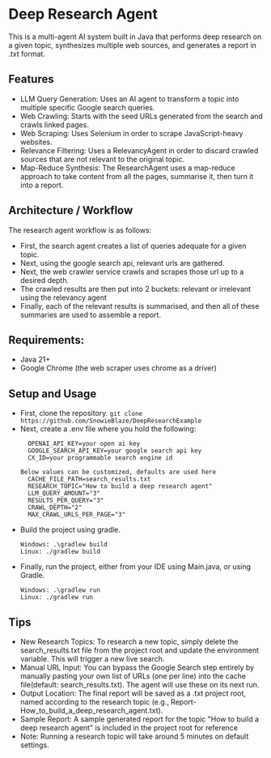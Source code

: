 # Deep Research Agent
This is a multi-agent AI system built in Java that performs deep research on a given topic, synthesizes multiple web sources, and generates a report in .txt format.

## Features
- LLM Query Generation: Uses an AI agent to transform a topic into multiple specific Google search queries.
- Web Crawling: Starts with the seed URLs generated from the search and crawls linked pages.
- Web Scraping: Uses Selenium in order to scrape JavaScript-heavy websites.
- Relevance Filtering: Uses a RelevancyAgent in order to discard crawled sources that are not relevant to the original topic.
- Map-Reduce Synthesis: The ResearchAgent uses a map-reduce approach to take content from all the pages, summarise it, then turn it into a report.

## Architecture / Workflow
The research agent workflow is as follows:
- First, the search agent creates a list of queries adequate for a given topic.
- Next, using the google search api, relevant urls are gathered.
- Next, the web crawler service crawls and scrapes those url up to a desired depth.
- The crawled results are then put into 2 buckets: relevant or irrelevant using the relevancy agent
- Finally, each of the relevant results is summarised, and then all of these summaries are used to assemble a report.

## Requirements:
- Java 21+
- Google Chrome (the web scraper uses chrome as a driver)

## Setup and Usage
- First, clone the repository.
  `git clone https://github.com/SnowieBlaze/DeepResearchExample`
- Next, create a .env file where you hold the following:
  ```
    OPENAI_API_KEY=your open ai key
    GOOGLE_SEARCH_API_KEY=your google search api key
    CX_ID=your programmable search engine id
  
  Below values can be customized, defaults are used here
    CACHE_FILE_PATH=search_results.txt 
    RESEARCH_TOPIC="How to build a deep research agent"
    LLM_QUERY_AMOUNT="3"
    RESULTS_PER_QUERY="3"
    CRAWL_DEPTH="2"
    MAX_CRAWL_URLS_PER_PAGE="3"
  ```
- Build the project using gradle.
  ```
  Windows: .\gradlew build
  Linux: ./gradlew build
  ```
- Finally, run the project, either from your IDE using Main.java, or using Gradle.
  ```
  Windows: .\gradlew run
  Linux: ./gradlew run
  ```
  

## Tips
- New Research Topics: To research a new topic, simply delete the search_results.txt file from the project root and update the environment variable. This will trigger a new live search.
- Manual URL Input: You can bypass the Google Search step entirely by manually pasting your own list of URLs (one per line) into the cache file(default: search_results.txt). The agent will use these on its next run.
- Output Location: The final report will be saved as a .txt project root, named according to the research topic (e.g., Report-How_to_build_a_deep_research_agent.txt).
- Sample Report: A sample generated report for the topic "How to build a deep research agent" is included in the project root for reference
- Note: Running a research topic will take around 5 minutes on default settings.